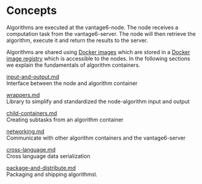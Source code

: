 # Concepts

Algorithms are executed at the vantage6-node. The node receives a computation task from the vantage6-server. The node will then retrieve the algorithm, execute it and return the results to the server.&#x20;

Algorithms are shared using [Docker images](https://docs.docker.com/get-started/#what-is-a-container-image) which are stored in a [Docker image registry](../../installation/server/docker-registry.md) which is accessible to the nodes. In the following sections we explain the fundamentals of algorithm containers.

[input-and-output.md](input-and-output.md "mention")\
Interface between the node and algorithm container

[wrappers.md](wrappers.md "mention")\
Library to simplify and standardized the node-algorithm input and output

[child-containers.md](child-containers.md "mention")\
Creating subtasks from an algorithm container

[networking.md](networking.md "mention")\
Communicate with other algorithm containers and the vantage6-server

[cross-language.md](cross-language.md "mention")\
Cross language data serialization

[package-and-distribute.md](package-and-distribute.md "mention")\
Packaging and shipping algorithms\
